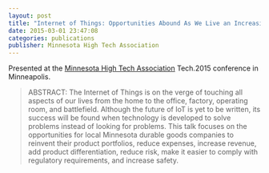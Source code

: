 ```yaml
---
layout: post
title: "Internet of Things: Opportunities Abound As We Live an Increasingly Connected Life"
date: 2015-03-01 23:47:08
categories: publications
publisher: Minnesota High Tech Association
---
```


Presented at the [Minnesota High Tech Association](https://www.mhta.org/) Tech.2015 conference in Minneapolis.

> ABSTRACT: The Internet of Things is on the verge of touching all aspects of our lives from the home to the office, factory, operating room, and battlefield. Although the future of IoT is yet to be written, its success will be found when technology is developed to solve problems instead of looking for problems. This talk focuses on the opportunities for local Minnesota durable goods companies to reinvent their product portfolios, reduce expenses, increase revenue, add product differentiation, reduce risk, make it easier to comply with regulatory requirements, and increase safety. 

